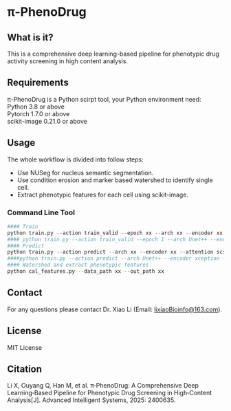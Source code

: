 # π-PhenoDrug
## What is it?
This is a comprehensive deep learning-based pipeline for phenotypic drug activity screening in high content analysis. <br>

## Requirements 
π-PhenoDrug is a Python scirpt tool, your Python environment need:<br>
Python 3.8 or above <br>
Pytorch 1.7.0 or above <br>
scikit-image 0.21.0 or above <br>


## Usage
The whole workflow is divided into follow steps: <br>
* Use NUSeg for nucleus semantic segmentation. <br>
* Use condition erosion and marker based watershed to identify single cell.<br>
* Extract phenotypic features for each cell using scikit-image. <br>

### Command Line Tool
```Python
#### Train
python train.py --action train_valid --epoch xx --arch xx --encoder xx --batch_size xx --dataset xx --data_path xx
#### python train.py --action train_valid --epoch 1 --arch Unet++ --encoder xception --attention scse --batch_size 2 --dataset BBBC039 --data_path /data01/lixiao/pre/BBBC039
#### Predict
python train.py --action predict --arch xx --encoder xx --attention scse --dataset xx --data_path xx --model_path xx
####python train.py --action predict --arch Unet++ --encoder xception --attention scse --dataset HCS --data_path /data01/lixiao/pre/hcs --model_path /data01/lixiao/pre/saved_model/Unet++_xception_16_BBBC039_100_scse.pth 
#### Watershed and extract phenotypic features
python cal_features.py --data_path xx --out_path xx
```

## Contact
For any questions please contact Dr. Xiao Li (Email: lixiaoBioinfo@163.com).

## License
MIT License

## Citation
Li X, Ouyang Q, Han M, et al. π‐PhenoDrug: A Comprehensive Deep Learning‐Based Pipeline for Phenotypic Drug Screening in High‐Content Analysis[J]. Advanced Intelligent Systems, 2025: 2400635.
